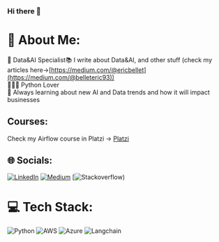 ### Hi there 👋

# 💫 About Me:
🔭 Data&AI Specialist📚 I write about Data&AI, and other stuff (check my articles here->[https://medium.com/@ericbellet](https://medium.com/@belleteric93))<br>👩🏻‍💻 Python Lover<br>🌱 Always learning about new AI and Data trends and how it will impact businesses<be>

## Courses:
Check my Airflow course in Platzi -> [Platzi](https://platzi.com/cursos/fundamentos-airflow/)

## 🌐 Socials:
[![LinkedIn](https://img.shields.io/badge/LinkedIn-%230077B5.svg?logo=linkedin&logoColor=white)](https://linkedin.com/in/https://www.linkedin.com/in/belleteric) [![Medium]([https://img.shields.io/badge/Medium-12100E?logo=medium&logoColor=white)](https://medium.com/@https://medium.com/@valentinaalto](https://medium.com/@belleteric93)) 
[![Stackoverflow]([https://stackoverflow.com/users/9658149/eric-bellet)) 

# 💻 Tech Stack:
![Python](https://img.shields.io/badge/python-3670A0?style=for-the-badge&logo=python&logoColor=ffdd54) ![AWS](https://img.shields.io/badge/AWS-%23FF9900.svg?style=for-the-badge&logo=amazon-aws&logoColor=white) ![Azure](https://img.shields.io/badge/azure-%230072C6.svg?style=for-the-badge&logo=azure-devops&logoColor=white) ![Langchain](https://img.shields.io/badge/chatGPT-74aa9c?style=for-the-badge&logo=openai&logoColor=white)
